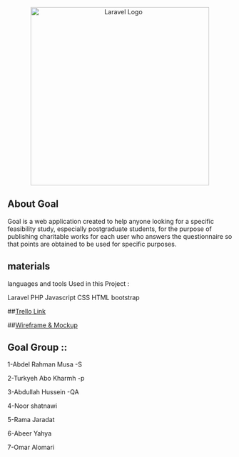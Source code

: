 <p align="center"><a href="https://laravel.com" target="_blank"><img src="https://i.postimg.cc/GhdhtxqV/goal-low-resolution-logo-color-on-transparent-background.png"(https://i.ibb.co/PDKqg1x/00Logo.png)" width="400" alt="Laravel Logo"></a></p>



## About Goal

Goal is a web application created to help anyone looking for a specific feasibility study, especially postgraduate students, for the purpose of publishing charitable works for each user who answers the questionnaire so that points are obtained to be used for specific purposes.

## materials 
languages and tools Used in this Project :
    
Laravel 
PHP
Javascript
CSS
HTML
bootstrap

    
##[Trello Link]( https://trello.com/b/BK4snRrr/laravel-project?search_id=db8db4fb-21aa-4694-87db-3bcd229de210)

##[Wireframe & Mockup](https://www.figma.com/file/JkV5o7TnKiN3va2sF0AKvs/Untitled?node-id=0%3A1)


## Goal Group :: 
1-Abdel Rahman Musa -S

2-Turkyeh Abo Kharmh -p

3-Abdullah Hussein -QA

4-Noor shatnawi

5-Rama Jaradat 

6-Abeer Yahya

7-Omar Alomari
